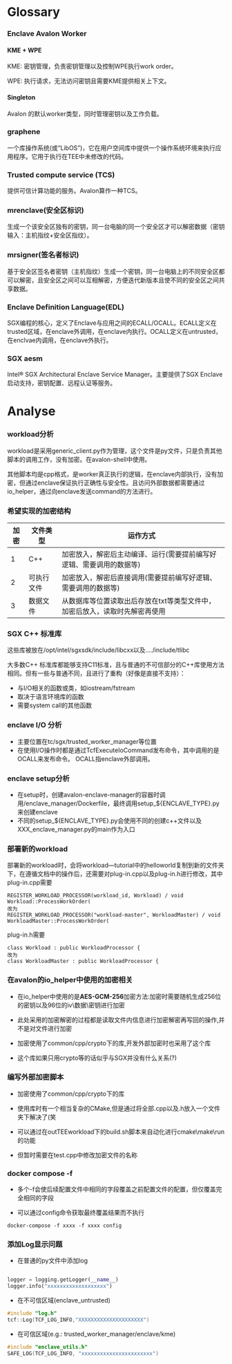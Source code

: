 # Glossary

### Enclave Avalon Worker

#### KME + WPE

KME: 密钥管理，负责密钥管理以及控制WPE执行work order。

WPE: 执行请求，无法访问密钥且需要KME提供相关上下文。

#### Singleton

Avalon 的默认worker类型，同时管理密钥以及工作负载。

### graphene

一个库操作系统(或“LibOS”)，它在用户空间库中提供一个操作系统环境来执行应用程序。它用于执行在TEE中未修改的代码。

### Trusted compute service (TCS)

提供可信计算功能的服务。Avalon算作一种TCS。

### mrenclave(安全区标识)

生成一个该安全区独有的密钥，同一台电脑的同一个安全区才可以解密数据（密钥输入：主机指纹+安全区指纹）。

### mrsigner(签名者标识)

基于安全区签名者密钥（主机指纹）生成一个密钥，同一台电脑上的不同安全区都可以解密，且安全区之间可以互相解密，方便迭代新版本且使不同的安全区之间共享数据。

### Enclave Definition Language(EDL)

SGX编程的核心，定义了Enclave与应用之间的ECALL/OCALL。ECALL定义在trusted区域，在enclave外调用，在enclave内执行。OCALL定义在untrusted，在enclvae内调用，在enclave外执行。

### SGX  aesm

Intel® SGX Architectural Enclave Service Manager。主要提供了SGX Enclave启动支持，密钥配置、远程认证等服务。

# Analyse

### workload分析

workload是采用generic_client.py作为管理，这个文件是py文件，只是负责其他脚本的调用工作，没有加密。在avalon-shell中使用。

其他脚本均是cpp格式，是worker真正执行的逻辑，在enclave内部执行，没有加密，但通过enclave保证执行正确性与安全性。且访问外部数据都需要通过io_helper，通过向enclave发送command的方法进行。

### 希望实现的加密结构

| 加密  | 文件类型  | 运作方式                                    |
| --- | ----- | --------------------------------------- |
| 1   | C++   | 加密放入，解密后主动编译、运行(需要提前编写好逻辑、需要调用的数据等)     |
| 2   | 可执行文件 | 加密放入，解密后直接调用(需要提前编写好逻辑、需要调用的数据等)        |
| 3   | 数据文件  | 从数据库等位置读取出后存放在txt等类型文件中，加密后放入，读取时先解密再使用 |

### SGX C++ 标准库

这些库被放在/opt/intel/sgxsdk/include/libcxx以及..../include/tlibc

大多数C++ 标准库都能够支持C11标准，且与普通的不可信部分的C++库使用方法相同。但有一些与普通不同，且进行了重构（好像是直接不支持）：

* 与I/O相关的函数或类，如iostream/fstream
* 取决于语言环境库的函数
* 需要system call的其他函数   

### enclave I/O 分析

* 主要位置在tc/sgx/trusted_worker_manager等位置
* 在使用I/O操作时都是通过TcfExecuteIoCommand发布命令，其中调用的是OCALL来发布命令。 OCALL指enclave外部调用。

### enclave setup分析

* 在setup时，创建avalon-enclave-manager的容器时调用/enclave_manager/Dockerfile，最终调用setup_${ENCLAVE_TYPE}.py来创建enclave
* 不同的setup_${ENCLAVE_TYPE}.py会使用不同的创建c++文件以及XXX_enclave_manager.py的main作为入口

### 部署新的workload

部署新的workload时，会将workload—tutorial中的helloworld复制到新的文件夹下，在遵循文档中的操作后，还需要对plug-in.cpp以及plug-in.h进行修改，其中plug-in.cpp需要

```
REGISTER_WORKLOAD_PROCESSOR(workload_id, Workload) / void Workload::ProcessWorkOrder(
改为
REGISTER_WORKLOAD_PROCESSOR("workload-master", WorkloadMaster) / void WorkloadMaster::ProcessWorkOrder(
```

plug-in.h需要

```
class Workload : public WorkloadProcessor {
改为
class WorkloadMaster : public WorkloadProcessor {
```

### 在avalon的io_helper中使用的加密相关

- 在io_helper中使用的是**AES-GCM-256**加密方法:加密时需要随机生成256位的密钥以及96位的iv\数据\密钥进行加密

- 此处采用的加密解密的过程都是读取文件内信息进行加密解密再写回的操作,并不是对文件进行加密

- 加密使用了common/cpp/crypto下的库,开发外部加密时也采用了这个库

- 这个库如果只用crypto等的话似乎与SGX并没有什么关系(?)

### 编写外部加密脚本

- 加密使用了common/cpp/crypto下的库

- 使用库时有一个相当复杂的CMake,但是通过将全部.cpp以及.h放入一个文件夹下解决了(笑

- 可以通过在outTEEworkload下的build.sh脚本来自动化进行cmake\make\run的功能

- 但暂时需要在test.cpp中修改加密文件的名称

### docker compose -f

* 多个-f会使后续配置文件中相同的字段覆盖之前配置文件的配置，但仅覆盖完全相同的字段

* 可以通过config命令获取最终覆盖结果而不执行

```
docker-compose -f xxxx -f xxxx config
```

### 添加Log显示问题

* 在普通的py文件中添加log

```python

logger = logging.getLogger(__name__)
logger.info("xxxxxxxxxxxxxxxxxxx")
```

* 在不可信区域(enclave_untrusted)

```cpp
#include "log.h"
tcf::Log(TCF_LOG_INFO,"XXXXXXXXXXXXXXXXXXXXX")
```

* 在可信区域(e.g.: trusted_worker_manager/enclave/kme)

```cpp
#include "enclave_utils.h"
SAFE_LOG(TCF_LOG_INFO, "xxxxxxxxxxxxxxxxxxxxxxx")
```